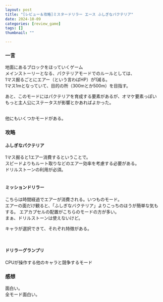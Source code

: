 ```yaml
---
layout: post
title: "[レビュー＆攻略]ミスタードリラー エース ふしぎなパクテリア"
date: 2024-10-09
categories: [review_game]
tags: []
thumbnail: ""

---
```


### 一言
地面にあるブロックをほっていくゲーム  
メインストーリーとなる、パクテリアモードでのルールとしては、  
1マス掘るごとにエアー（という言わばHP）が1減る。  
1マス1mとなっていて、目的の所（300mとか500m）を目指す。  
  
あと、このモードにはパクテリアを育成する要素があるが、オマケ要素っぽい  
もっと主人公にステータスが影響とかあればよかった。  
<br>

他にもいくつかモードがある。  
  



### 攻略
#### ふしぎなパクテリア
1マス掘ると1エアー消費するということで。  
スピードよりもルート取りなどのエアー効率を考慮する必要がある。  
ドリルストーンの利用が必須。  
<br>

#### ミッションドリラー
こちらは時間経過でエアーが消費される。いつものモード。  
エアーの面だけ観ると、「ふしぎなバクテリア」よりこっちのほうが簡単な気もする。
エアカプセルの配置がこちらのモードの方が多い。  
まぁ、ドリルストーンは使えないけど。  
  
キャラが選択できて、それぞれ特徴がある。  
  
<br>


#### ドリラーグランプリ
CPUが操作する他のキャラと競争するモード  


### 感想
面白い。  
全モード面白い。  





